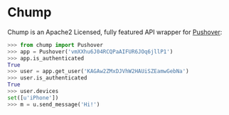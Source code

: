 # Chump

Chump is an Apache2 Licensed, fully featured API wrapper for [Pushover](https://pushover.net):

```python
>>> from chump import Pushover
>>> app = Pushover('vmXXhu6J04RCQPaAIFUR6JOq6jllP1')
>>> app.is_authenticated
True
>>> user = app.get_user('KAGAw2ZMxDJVhW2HAUiSZEamwGebNa')
>>> user.is_authenticated
True
>>> user.devices
set([u'iPhone'])
>>> m = u.send_message('Hi!')
```
